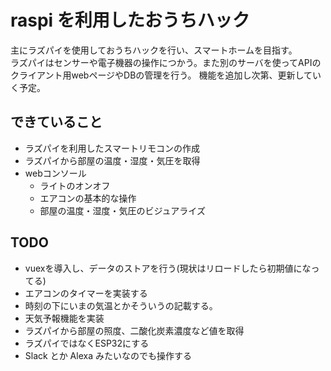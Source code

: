 # raspi を利用したおうちハック

主にラズパイを使用しておうちハックを行い、スマートホームを目指す。  
ラズパイはセンサーや電子機器の操作につかう。また別のサーバを使ってAPIのクライアント用webページやDBの管理を行う。
機能を追加し次第、更新していく予定。


## できていること
- ラズパイを利用したスマートリモコンの作成
- ラズパイから部屋の温度・湿度・気圧を取得
- webコンソール
  - ライトのオンオフ
  - エアコンの基本的な操作
  - 部屋の温度・湿度・気圧のビジュアライズ

## TODO
- vuexを導入し、データのストアを行う(現状はリロードしたら初期値になってる)
- エアコンのタイマーを実装する
- 時刻の下にいまの気温とかそういうの記載する。
- 天気予報機能を実装
- ラズパイから部屋の照度、二酸化炭素濃度など値を取得
- ラズパイではなくESP32にする
- Slack とか Alexa みたいなのでも操作する
